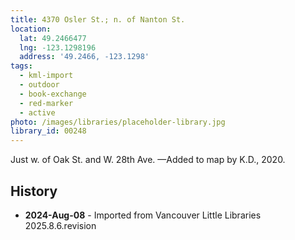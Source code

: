 ```yaml
---
title: 4370 Osler St.; n. of Nanton St.
location:
  lat: 49.2466477
  lng: -123.1298196
  address: '49.2466, -123.1298'
tags:
  - kml-import
  - outdoor
  - book-exchange
  - red-marker
  - active
photo: /images/libraries/placeholder-library.jpg
library_id: 00248
---
```

Just w. of Oak St. and W. 28th Ave.
—Added to map by K.D., 2020. 

## History
- **2024-Aug-08** - Imported from Vancouver Little Libraries 2025.8.6.revision
